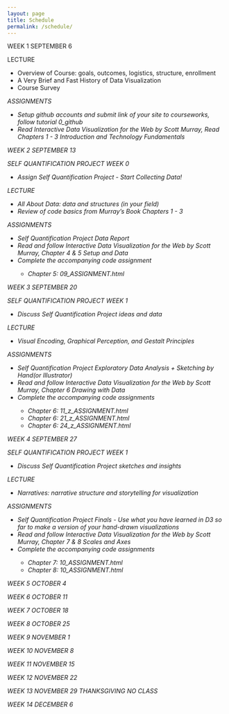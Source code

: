 ```yaml
---
layout: page
title: Schedule
permalink: /schedule/
---
```

<span id="rTitle">WEEK 1 SEPTEMBER 6</span>

LECTURE
- Overview of Course: goals, outcomes, logistics, structure, enrollment
- A Very Brief and Fast History of Data Visualization
- Course Survey


<i>ASSIGNMENTS
- <i>Setup github accounts and submit link of your site to courseworks, follow tutorial 0_github
- <i>Read Interactive Data Visualization for the Web by Scott Murray,  Read Chapters 1 - 3 Introduction and Technology Fundamentals

<span id="rTitle">WEEK 2 SEPTEMBER 13</span>

SELF QUANTIFICATION PROJECT WEEK 0
- Assign Self Quantification Project - Start Collecting Data!

LECTURE
- All About Data: data and structures (in your field)
- Review of code basics from Murray’s Book Chapters 1 - 3


<i>ASSIGNMENTS
- <i>Self Quantification Project Data Report
- <i>Read and follow Interactive Data Visualization for the Web by Scott Murray, Chapter 4 & 5 Setup and Data
- <i>Complete the accompanying code assignment
    - <i>Chapter 5:  09_ASSIGNMENT.html



<span id="rTitle">WEEK 3 SEPTEMBER 20</span>

SELF QUANTIFICATION PROJECT WEEK 1
- Discuss Self Quantification Project ideas and data

LECTURE
- Visual Encoding, Graphical Perception, and Gestalt Principles


<i>ASSIGNMENTS
- <i>Self Quantification Project Exploratory Data Analysis + Sketching by Hand(or Illustrator)
- <i>Read and follow Interactive Data Visualization for the Web by Scott Murray, Chapter 6 Drawing with Data
- <i>Complete the accompanying code assignments
    - <i>Chapter 6: 11_z_ASSIGNMENT.html
    - <i>Chapter 6: 21_z_ASSIGNMENT.html
    - <i>Chapter 6: 24_z_ASSIGNMENT.html


<span id="rTitle">WEEK 4 SEPTEMBER 27</span>

SELF QUANTIFICATION PROJECT WEEK 1
- Discuss Self Quantification Project sketches and insights

LECTURE
- Narratives: narrative structure and storytelling for visualization

<i>ASSIGNMENTS
- <i>Self Quantification Project Finals - Use what you have learned in D3 so far to make a version of your hand-drawn visualizations
- <i>Read and follow Interactive Data Visualization for the Web by Scott Murray, Chapter 7 & 8 Scales and Axes
- <i>Complete the accompanying code assignments
    - <i>Chapter 7: 10_ASSIGNMENT.html
    - <i>Chapter 8: 10_ASSIGNMENT.html

    
<span id="rTitle">WEEK 5 OCTOBER 4</span>

<span id="rTitle">WEEK 6 OCTOBER 11</span>

<span id="rTitle">WEEK 7 OCTOBER 18</span>

<span id="rTitle">WEEK 8 OCTOBER 25</span>

<span id="rTitle">WEEK 9 NOVEMBER 1</span>

<span id="rTitle">WEEK 10 NOVEMBER 8</span>

<span id="rTitle">WEEK 11 NOVEMBER 15</span>

<span id="rTitle">WEEK 12 NOVEMBER 22</span>

<span id="rTitle">WEEK 13 NOVEMBER 29 THANKSGIVING NO CLASS</span>

<span id="rTitle">WEEK 14 DECEMBER 6</span>
